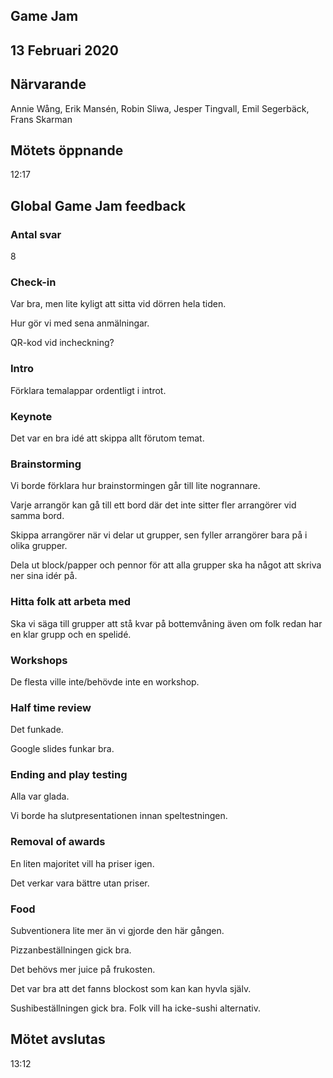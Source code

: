 ## Game Jam
## 13 Februari 2020

## Närvarande
Annie Wång, Erik Mansén, Robin Sliwa, Jesper Tingvall, Emil Segerbäck, Frans Skarman

## Mötets öppnande
12:17

## Global Game Jam feedback

### Antal svar
8

### Check-in
Var bra, men lite kyligt att sitta vid dörren hela tiden.

Hur gör vi med sena anmälningar.

QR-kod vid incheckning?

### Intro
Förklara temalappar ordentligt i introt.

### Keynote
Det var en bra idé att skippa allt förutom temat.

### Brainstorming
Vi borde förklara hur brainstormingen går till lite nogrannare.

Varje arrangör kan gå till ett bord där det inte sitter fler arrangörer vid samma bord.

Skippa arrangörer när vi delar ut grupper, sen fyller arrangörer bara på i olika grupper.

Dela ut block/papper och pennor för att alla grupper ska ha något att skriva ner sina idér på.

### Hitta folk att arbeta med
Ska vi säga till grupper att stå kvar på bottemvåning även om folk redan har en klar grupp och en spelidé.

### Workshops
De flesta ville inte/behövde inte en workshop.

### Half time review
Det funkade.

Google slides funkar bra.

### Ending and play testing
Alla var glada.

Vi borde ha slutpresentationen innan speltestningen.

### Removal of awards
En liten majoritet vill ha priser igen.

Det verkar vara bättre utan priser.

### Food
Subventionera lite mer än vi gjorde den här gången.

Pizzanbeställningen gick bra.

Det behövs mer juice på frukosten.

Det var bra att det fanns blockost som kan kan hyvla själv.

Sushibeställningen gick bra. Folk vill ha icke-sushi alternativ.

## Mötet avslutas
13:12
